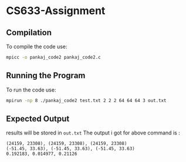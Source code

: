 # CS633-Assignment

## Compilation
To compile the code use:

```bash
mpicc -o pankaj_code2 pankaj_code2.c
```

## Running the Program
To run the code use:

```bash
mpirun -np 8 ./pankaj_code2 test.txt 2 2 2 64 64 64 3 out.txt
```

## Expected Output
results will be stored in `out.txt` The output i got for above command is :

```
(24159, 23308), (24159, 23308), (24159, 23308)
(-51.45, 33.63), (-51.45, 33.63), (-51.45, 33.63)
0.192183, 0.014977, 0.21126
```
